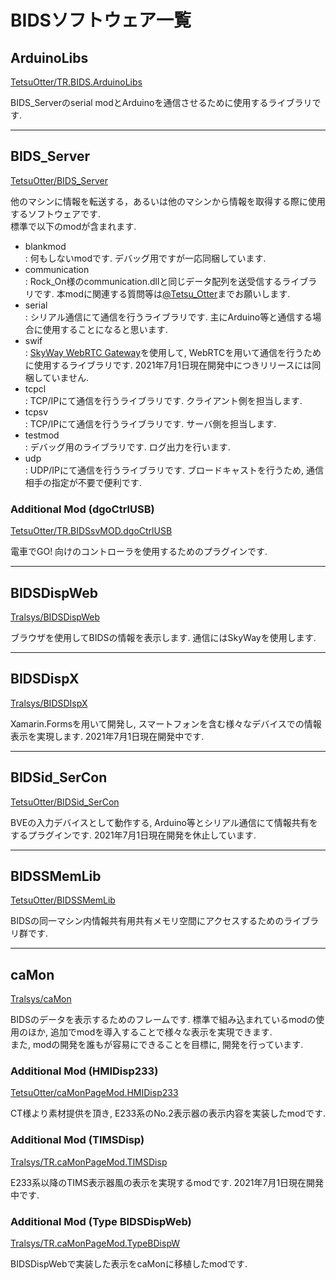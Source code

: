 # BIDSソフトウェア一覧

## ArduinoLibs
[TetsuOtter/TR.BIDS.ArduinoLibs](https://github.com/TetsuOtter/TR.BIDS.ArduinoLibs)

BIDS_Serverのserial modとArduinoを通信させるために使用するライブラリです.

---
## BIDS_Server
[TetsuOtter/BIDS_Server](https://github.com/TetsuOtter/BIDS_Server)

他のマシンに情報を転送する，あるいは他のマシンから情報を取得する際に使用するソフトウェアです.  
標準で以下のmodが含まれます.
- blankmod  
  : 何もしないmodです.  デバッグ用ですが一応同梱しています.
- communication  
  : Rock_On様のcommunication.dllと同じデータ配列を送受信するライブラリです.  本modに関連する質問等は[@Tetsu_Otter](https://twitter.com/Tetsu_Otter)までお願いします.
- serial  
  : シリアル通信にて通信を行うライブラリです.  主にArduino等と通信する場合に使用することになると思います.
- swif  
  : [SkyWay WebRTC Gateway](https://github.com/skyway/skyway-webrtc-gateway)を使用して, WebRTCを用いて通信を行うために使用するライブラリです.  2021年7月1日現在開発中につきリリースには同梱していません.
- tcpcl  
  : TCP/IPにて通信を行うライブラリです.  クライアント側を担当します.
- tcpsv  
  : TCP/IPにて通信を行うライブラリです.  サーバ側を担当します.
- testmod  
  : デバッグ用のライブラリです.  ログ出力を行います.
- udp  
  : UDP/IPにて通信を行うライブラリです.  ブロードキャストを行うため, 通信相手の指定が不要で便利です.

### Additional Mod (dgoCtrlUSB)
[TetsuOtter/TR.BIDSsvMOD.dgoCtrlUSB](https://github.com/TetsuOtter/TR.BIDSsvMOD.dgoCtrlUSB)

電車でGO! 向けのコントローラを使用するためのプラグインです.

---
## BIDSDispWeb
[Tralsys/BIDSDispWeb](https://github.com/Tralsys/BIDSDispWeb)

ブラウザを使用してBIDSの情報を表示します.  通信にはSkyWayを使用します.

---
## BIDSDispX
[Tralsys/BIDSDIspX](https://github.com/Tralsys/BIDSDispX)

Xamarin.Formsを用いて開発し, スマートフォンを含む様々なデバイスでの情報表示を実現します.  2021年7月1日現在開発中です.

---
## BIDSid_SerCon
[TetsuOtter/BIDSid_SerCon](https://github.com/TetsuOtter/BIDSid_SerCon)

BVEの入力デバイスとして動作する, Arduino等とシリアル通信にて情報共有をするプラグインです.  2021年7月1日現在開発を休止しています.

---
## BIDSSMemLib
[TetsuOtter/BIDSSMemLib](https://github.com/TetsuOtter/BIDSSMemLib)

BIDSの同一マシン内情報共有用共有メモリ空間にアクセスするためのライブラリ群です.

---
## caMon
[Tralsys/caMon](https://github.com/Tralsys/caMon)

BIDSのデータを表示するためのフレームです.  標準で組み込まれているmodの使用のほか, 追加でmodを導入することで様々な表示を実現できます.  
また, modの開発を誰もが容易にできることを目標に, 開発を行っています.

### Additional Mod (HMIDisp233)
[TetsuOtter/caMonPageMod.HMIDisp233](https://github.com/TetsuOtter/caMonPageMod.HMIDisp233)

CT様より素材提供を頂き, E233系のNo.2表示器の表示内容を実装したmodです.

### Additional Mod (TIMSDisp)
[Tralsys/TR.caMonPageMod.TIMSDisp](https://github.com/Tralsys/TR.caMonPageMod.TIMSDisp)

E233系以降のTIMS表示器風の表示を実現するmodです.  2021年7月1日現在開発中です.

### Additional Mod (Type BIDSDispWeb)
[Tralsys/TR.caMonPageMod.TypeBDispW](https://github.com/Tralsys/TR.caMonPageMod.TypeBDispW)

BIDSDispWebで実装した表示をcaMonに移植したmodです.
